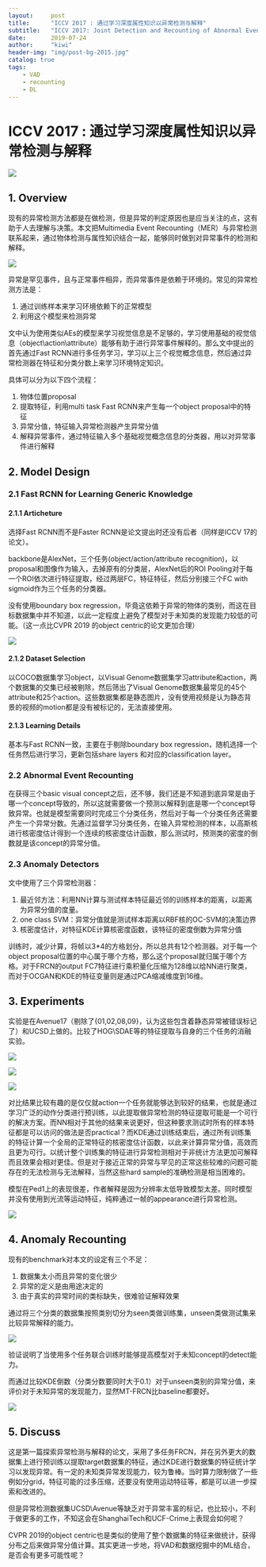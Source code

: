 ```yaml
---
layout:     post
title:      "ICCV 2017 : 通过学习深度属性知识以异常检测与解释"
subtitle:   "ICCV 2017: Joint Detection and Recounting of Abnormal Events by Learning Deep Generic Knowledge"
date:       2019-07-24
author:     "kiwi"
header-img: "img/post-bg-2015.jpg"
catalog: true
tags:
    - VAD
    - recounting
    - DL
---
```


# ICCV 2017 : 通过学习深度属性知识以异常检测与解释

![](https://i.loli.net/2019/07/24/5d37ff7ed4ff927719.png)

## 1. Overview

现有的异常检测方法都是在做检测，但是异常的判定原因也是应当关注的点，这有助于人去理解与决策。本文把Multimedia Event Recounting（MER）与异常检测联系起来，通过物体检测与属性知识结合一起，能够同时做到对异常事件的检测和解释。

![](https://i.loli.net/2019/07/24/5d381af28d61882051.png)

异常是罕见事件，且与正常事件相异，而异常事件是依赖于环境的。常见的异常检测方法是：

1. 通过训练样本来学习环境依赖下的正常模型
2. 利用这个模型来检测异常

文中认为使用类似AEs的模型来学习视觉信息是不足够的，学习使用基础的视觉信息（object\action\attribute）能够有助于进行异常事件解释的。那么文中提出的首先通过Fast RCNN进行多任务学习，学习以上三个视觉概念信息，然后通过异常检测器在特征和分类分数上来学习环境特定知识。

具体可以分为以下四个流程：

1. 物体位置proposal
2. 提取特征，利用multi task Fast  RCNN来产生每一个object proposal中的特征
3. 异常分值，特征输入异常检测器产生异常分值
4. 解释异常事件，通过特征输入多个基础视觉概念信息的分类器，用以对异常事件进行解释

## 2. Model Design

### 2.1 Fast RCNN for Learning Generic Knowledge

#### 2.1.1 Articheture

选择Fast RCNN而不是Faster RCNN是论文提出时还没有后者（同样是ICCV 17的论文）。

backbone是AlexNet，三个任务(object/action/attribute recognition)，以proposal和图像作为输入，去掉原有的分类层，AlexNet后的ROI Pooling对于每一个ROI依次进行特征提取，经过两层FC，特征特征，然后分别接三个FC with sigmoid作为三个任务的分类器。

没有使用boundary box regression，毕竟这依赖于异常的物体的类别，而这在目标数据集中并不知道，以此一定程度上避免了模型对于未知类的发现能力较低的可能。（这一点比CVPR 2019 的object centric的论文更加合理）

![](https://i.loli.net/2019/07/24/5d37febe2d12161023.png)

#### 2.1.2 Dataset Selection

以COCO数据集学习object，以Visual Genome数据集学习attribute和action，两个数据集的交集已经被剔除，然后筛出了Visual Genome数据集最常见的45个attribute和25个action。这些数据集都是静态图片，没有使用视频是认为静态背景的视频的motion都是没有被标记的，无法直接使用。

#### 2.1.3 Learning Details

基本与Fast RCNN一致，主要在于剔除boundary box regression，随机选择一个任务然后进行学习，更新包括share layers 和对应的classification layer。

### 2.2 Abnormal Event Recounting

在获得三个basic visual concept之后，还不够，我们还是不知道到底异常是由于哪一个concept导致的，所以这就需要做一个预测以解释到底是哪一个concept导致异常。也就是模型需要同时完成三个分类任务，然后对于每一个分类任务还需要产生一个异常分数。先通过监督学习分类任务，在输入异常检测的样本，以高斯核进行核密度估计得到一个连续的核密度估计函数，那么测试时，预测类的密度的倒数就是该concept的异常分值。

### 2.3 Anomaly Detectors

文中使用了三个异常检测器：

1. 最近邻方法：利用NN计算与测试样本特征最近邻的训练样本的距离，以距离为异常分值的度量。
2. one class SVM：异常分值就是测试样本距离以RBF核的OC-SVM的决策边界
3. 核密度估计，对特征KDE计算核密度函数，该特征的密度倒数为异常分值

训练时，减少计算，将帧以3*4的方格划分，所以总共有12个检测器。对于每一个object proposal位置的中心属于哪个方格，那么这个proposal就归属于哪个方格。对于FRCN的output FC7特征进行乘积量化压缩为128维以给NN进行聚类，而对于OCGAN和KDE的特征变量则是通过PCA缩减维度到16维。

## 3. Experiments

实验是在Avenue17（剔除了{01,02,08,09}，认为这些包含着静态异常被错误标记了）和UCSD上做的。比较了HOG\SDAE等的特征提取与自身的三个任务的消融实验。

![](https://i.loli.net/2019/07/24/5d38539d5ccf098437.png)

![](https://i.loli.net/2019/07/24/5d385352170ee67846.png)

![](https://i.loli.net/2019/07/24/5d38535b55dba65667.png)

对比结果比较有趣的是仅仅就action一个任务就能够达到较好的结果，也就是通过学习广泛的动作分类进行预训练，以此提取做异常检测的特征提取可能是一个可行的解决方案。而NN相对于其他的结果来说更好，但这种要求测试时所有的样本特征都是可以访问的做法是否practical？而KDE通过训练结束后，通过所有训练集的特征计算一个全局的正常特征的核密度估计函数，以此来计算异常分值，高效而且更为可行。以统计整个训练集的特征进行异常检测相对于非统计方法更加可解释而且效果会相对更佳。但是对于接近正常的异常与罕见的正常这些较难的问题可能存在的无法检测与无法解释，当然这些hard sample的准确检测是相当困难的。

模型在Ped1上的表现很差，作者解释是因为分辨率太低导致模型太差。同时模型并没有使用到光流等运动特征，纯粹通过一帧的appearance进行异常检测。

![](https://i.loli.net/2019/07/24/5d385a9866fe620582.png)

## 4. Anomaly Recounting

现有的benchmark对本文的设定有三个不足：

1. 数据集太小而且异常的变化很少
2. 异常的定义是由用途决定的
3. 由于真实的异常时间的类标缺失，很难验证解释效果

通过将三个分类的数据集按照类别切分为seen类做训练集，unseen类做测试集来比较异常解释的能力。

![](https://i.loli.net/2019/07/24/5d38654c18c6f37268.png)

验证说明了当使用多个任务联合训练时能够提高模型对于未知concept的detect能力。

而通过比较KDE倒数（分类分数要同时大于0.1）对于unseen类别的异常分值，来评价对于未知异常的发现能力，显然MT-FRCN比baseline都要好。

![](https://i.loli.net/2019/07/24/5d386c98ea5dc41865.png)

## 5. Discuss

这是第一篇探索异常检测与解释的论文，采用了多任务FRCN，并在另外更大的数据集上进行预训练以提取target数据集的特征，通过KDE进行数据集的特征统计学习以发现异常。有一定的未知类异常发现能力，较为鲁棒。当时算力限制做了一些例如分grid，特征可能的过多压缩，还要没有使用运动特征等，都是可以进一步探索和改进的。

但是异常检测数据集UCSD\Avenue等缺乏对于异常丰富的标记，也比较小，不利于做更多的工作，不知这会在ShanghaiTech和UCF-Crime上表现会如何呢？

CVPR 2019的object centric也是类似的使用了整个数据集的特征来做统计，获得分布之后来做异常分值计算。其实更进一步地，将VAD和数据挖掘中的ML结合，是否会有更多可能性呢？



